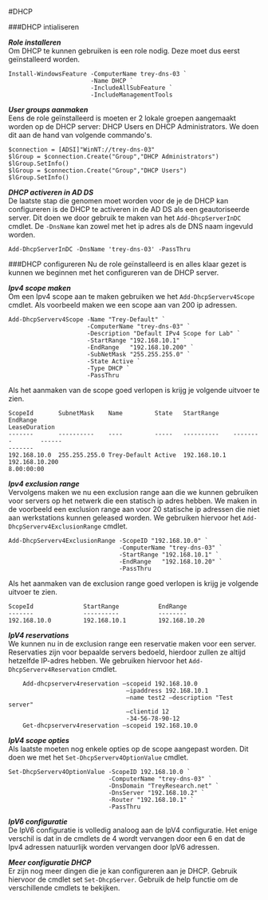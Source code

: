 #DHCP 

###DHCP intialiseren

***Role installeren***<br>
Om DHCP te kunnen gebruiken is een role nodig. Deze moet dus eerst geïnstalleerd worden.

``` 
Install-WindowsFeature -ComputerName trey-dns-03 `
                       -Name DHCP `
                       -IncludeAllSubFeature `
                       -IncludeManagementTools
```  

***User groups aanmaken***<br>
Eens de role geïnstalleerd is moeten er 2 lokale groepen aangemaakt worden op de DHCP server: DHCP Users en DHCP Administrators. We doen dit aan de hand van volgende commando's.

``` 
$connection = [ADSI]"WinNT://trey-dns-03"
$lGroup = $connection.Create("Group","DHCP Administrators")
$lGroup.SetInfo()
$lGroup = $connection.Create("Group","DHCP Users")
$lGroup.SetInfo()
``` 

***DHCP activeren in AD DS***<br>
De laatste stap die genomen moet worden voor de je de DHCP kan configureren is de DHCP te activeren in de AD DS als een geautoriseerde server. Dit doen we door gebruik te maken van het `Add-DhcpServerInDC` cmdlet. De `-DnsName` kan zowel met het ip adres als de DNS naam ingevuld worden.

``` 
Add-DhcpServerInDC -DnsName 'trey-dns-03' -PassThru
``` 

###DHCP configureren
Nu de role geïnstalleerd is en alles klaar gezet is kunnen we beginnen met het configureren van de DHCP server. 

***Ipv4 scope maken***<br>
Om een Ipv4 scope aan te maken gebruiken we het `Add-DhcpServerv4Scope` cmdlet.
Als voorbeeld maken we een scope aan van 200 ip adressen.

``` 
Add-DhcpServerv4Scope -Name "Trey-Default" `
                      -ComputerName "trey-dns-03" `
                      -Description "Default IPv4 Scope for Lab" `
                      -StartRange "192.168.10.1" `
                      -EndRange   "192.168.10.200" `
                      -SubNetMask "255.255.255.0" `
                      -State Active `
                      -Type DHCP `
                      -PassThru
``` 
Als het aanmaken van de scope goed verlopen is krijg je volgende uitvoer te zien.

``` 
ScopeId       SubnetMask    Name         State   StartRange    EndRange
LeaseDuration
-------       ----------    ----         -----   ----------    --------        ------
-------
192.168.10.0  255.255.255.0 Trey-Default Active  192.168.10.1  192.168.10.200
8.00:00:00
``` 
***Ipv4 exclusion range***<br>
Vervolgens maken we nu een exclusion range aan die we kunnen gebruiken voor servers op het netwerk die een statisch ip adres hebben. We maken in de voorbeeld een exclusion range aan voor 20 statische ip adressen die niet aan werkstations kunnen geleased worden. We gebruiken hiervoor het `Add-DhcpServerv4ExclusionRange` cmdlet.

``` 
Add-DhcpServerv4ExclusionRange -ScopeID "192.168.10.0" `
                               -ComputerName "trey-dns-03" `
                               -StartRange "192.168.10.1" `
                               -EndRange   "192.168.10.20" `
                               -PassThru
``` 
Als het aanmaken van de exclusion range goed verlopen is krijg je volgende uitvoer te zien.

```
ScopeId              StartRange           EndRange
-------              ----------           --------
192.168.10.0         192.168.10.1         192.168.10.20
```

***IpV4 reservations***<br>
We kunnen nu in de exclusion range een reservatie maken voor een server. Reservaties zijn voor bepaalde servers bedoeld, hierdoor zullen ze altijd hetzelfde IP-adres hebben. We gebruiken hiervoor het `Add-DhcpServerv4Reservation` cmdlet.

	    Add-dhcpserverv4reservation –scopeid 192.168.10.0
	    							 –ipaddress 192.168.10.1 
	    							 –name test2 –description "Test server" 
	    							 –clientid 12
	    							 -34-56-78-90-12
	    Get-dhcpserverv4reservation –scopeid 192.168.10.0


***IpV4 scope opties***<br>
Als laatste moeten nog enkele opties op de scope aangepast worden. Dit doen we met het `Set-DhcpServerv4OptionValue` cmdlet.

``` 
Set-DhcpServerv4OptionValue -ScopeID 192.168.10.0 `
                            -ComputerName "trey-dns-03" `
                            -DnsDomain "TreyResearch.net" `
                            -DnsServer "192.168.10.2" `
                            -Router "192.168.10.1" `
                            -PassThru
``` 

***IpV6 configuratie***<br>
De IpV6 configuratie is volledig analoog aan de IpV4 configuratie. Het enige verschil is dat in de cmdlets de 4 wordt vervangen door een 6 en dat de Ipv4 adressen natuurlijk worden vervangen door IpV6 adressen.


***Meer configuratie DHCP***<br>
Er zijn nog meer dingen die je kan configureren aan je DHCP. Gebruik hiervoor de cmdlet set `Set-DhcpServer`. Gebruik de help functie om de verschillende cmdlets te bekijken.

